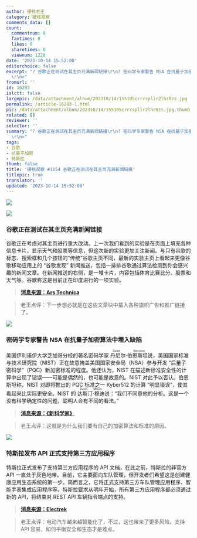 ```yaml
---
author: 硬核老王
category: 硬核观察
comments_data: []
count:
  commentnum: 0
  favtimes: 0
  likes: 0
  sharetimes: 0
  viewnum: 1228
date: '2023-10-14 15:52:00'
editorchoice: false
excerpt: "? 谷歌正在测试在其主页充满新闻链接\r\n? 密码学专家警告 NSA 在抗量子加密算法中埋入缺陷\r\n? 特斯拉发布 API 正式支持第三方应用程序\r\n»
  \r\n»"
fromurl: ''
id: 16283
islctt: false
largepic: /data/attachment/album/202310/14/155105crrrspllr2lhr0zs.jpg
permalink: /article-16283-1.html
pic: /data/attachment/album/202310/14/155105crrrspllr2lhr0zs.jpg.thumb.jpg
related: []
reviewer: ''
selector: ''
summary: "? 谷歌正在测试在其主页充满新闻链接\r\n? 密码学专家警告 NSA 在抗量子加密算法中埋入缺陷\r\n? 特斯拉发布 API 正式支持第三方应用程序\r\n»
  \r\n»"
tags:
- 谷歌
- 抗量子加密
- 特斯拉
thumb: false
title: '硬核观察 #1154 谷歌正在测试在其主页充满新闻链接'
titlepic: true
translator: ''
updated: '2023-10-14 15:52:00'
---
```


![](/data/attachment/album/202310/14/155105crrrspllr2lhr0zs.jpg)


![](/data/attachment/album/202310/14/155116in6ini717h71nn27.jpg)


### 谷歌正在测试在其主页充满新闻链接


谷歌正在考虑对其主页进行重大改动。上一次我们看到的实验是在页面上填充各种信息卡片，显示天气和股票等信息，但这次新的实验更加关注新闻。与只有谷歌的标志、搜索框和几个按钮的“传统”谷歌主页不同，最新的实验主页上看起来更像谷歌移动应用上的 “谷歌发现” 新闻推送，包括一排排谷歌通过算法检测到你会感兴趣的新闻文章。在新闻推送的右侧，是一堆卡片，内容包括体育比赛比分、股票和天气等。谷歌称这是目前正在印度进行的一项实验。



> 
> **[消息来源：Ars Technica](https://arstechnica.com/gadgets/2023/10/google-com-tests-a-news-filled-homepage-just-like-bing-and-yahoo/)**
> 
> 
> 



> 
> 老王点评：下一步想必就是在这些文章块中插入各种旗帜广告和推广链接了。
> 
> 
> 


![](/data/attachment/album/202310/14/155127p36dw65f22f2d0y3.jpg)


### 密码学专家警告 NSA 在抗量子加密算法中埋入缺陷


美国伊利诺伊大学芝加哥分校的著名密码学家 <ruby> 丹尼尔·伯恩斯坦 <rt>  Daniel Bernstein </rt></ruby> 说，美国国家标准与技术研究院（NIST）正在故意掩盖美国国家安全局（NSA）参与开发 “后量子密码学”（PQC）新加密标准的程度。他还认为，NIST 在描述新标准安全性的计算中出现了错误——可能是偶然的，也可能是故意的。NIST 对此予以否认。伯恩斯坦称，NIST 对即将推出的 PQC 标准之一 Kyber512 的计算 “明显错误”，使其看起来比实际更安全。NIST 的 <ruby> 达斯汀·穆迪 <rt>  Dustin Moody </rt></ruby> 说：“我们不同意他的分析。这是一个没有科学确定性的问题，聪明人会有不同的看法。”



> 
> **[消息来源：《新科学家》](https://www.newscientist.com/article/2396510-mathematician-warns-us-spies-may-be-weakening-next-gen-encryption/)**
> 
> 
> 



> 
> 老王点评：这就是为什么我们要有自己的加密算法和标准的原因。
> 
> 
> 


![](/data/attachment/album/202310/14/155139pt4fte2gg423eww2.jpg)


### 特斯拉发布 API 正式支持第三方应用程序


特斯拉正式发布了支持第三方应用程序的 API 文档，在此之前，特斯拉的非官方 API 一直处于灰色地带。目前，它主要面向车队管理，但开发者们希望这是创建健康应用生态系统的第一步。简而言之，它将正式支持第三方车队管理应用程序、智能手表集成应用程序等。特斯拉要求从明年开始，所有第三方应用程序都必须通过新的 API，将结束对 REST API 车辆指令端点的支持。



> 
> **[消息来源：Electrek](https://electrek.co/2023/10/12/tesla-releases-official-api-documentation-support-third-party-apps/)**
> 
> 
> 



> 
> 老王点评：电动汽车越来越智能化了，不过，这也带来了更多风险。支持 API 容易，如何平衡安全和生态才是难点。
> 
> 
>